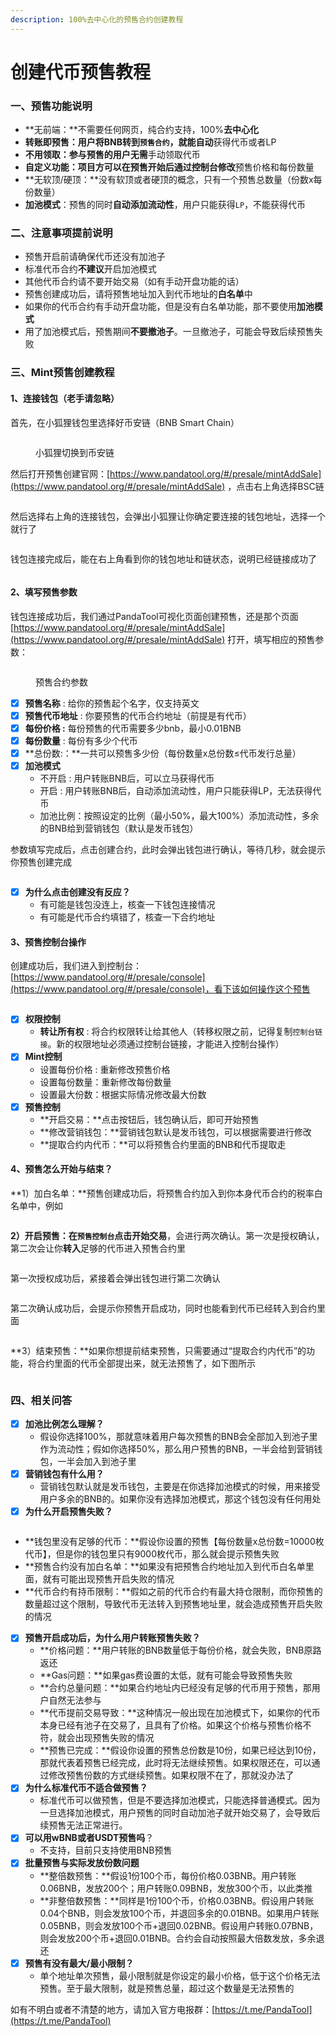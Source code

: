 ```yaml
---
description: 100%去中心化的预售合约创建教程
---
```


# 创建代币预售教程

### 一、预售功能说明 <a href="#id-1-gong-neng-jie-shi" id="id-1-gong-neng-jie-shi"></a>

* **无前端：**不需要任何网页，纯合约支持，100%**去中心化**
* **转账即预售：**用户将BNB转到`预售合约`，就能**自动**获得代币或者LP
* **不用领取：**参与预售的用户**无需**手动领取代币
* **自定义功能：**项目方可以在预售开始后通过控制台**修改**预售价格和每份数量
* **无软顶/硬顶：**没有软顶或者硬顶的概念，只有一个预售总数量（份数x每份数量）
* **加池模式**：预售的同时**自动添加流动性**，用户只能获得`LP`，不能获得代币

### 二、注意事项提前说明

* 预售开启前请确保代币还没有加池子
* 标准代币合约**不建议**开启加池模式
* 其他代币合约请不要开始交易（如有手动开盘功能的话）
* 预售创建成功后，请将预售地址加入到代币地址的**白名单**中
* 如果你的代币合约有手动开盘功能，但是没有白名单功能，那不要使用**加池模式**
* 用了加池模式后，预售期间**不要撤池子**。一旦撤池子，可能会导致后续预售失败

### **三、Mint预售创建教程**

#### 1、连接钱包（老手请忽略）

首先，在小狐狸钱包里选择好币安链（BNB Smart Chain）

<figure><img src="../.gitbook/assets/币安主网.png" alt=""><figcaption><p>小狐狸切换到币安链</p></figcaption></figure>

然后打开预售创建官网：[https://www.pandatool.org/#/presale/mintAddSale](https://www.pandatool.org/#/presale/mintAddSale) ，点击右上角选择BSC链

<figure><img src="../.gitbook/assets/选择BSC.png" alt=""><figcaption></figcaption></figure>

然后选择右上角的连接钱包，会弹出小狐狸让你确定要连接的钱包地址，选择一个就行了

<figure><img src="../.gitbook/assets/选择钱包 (9).png" alt=""><figcaption></figcaption></figure>

钱包连接完成后，能在右上角看到你的钱包地址和链状态，说明已经链接成功了

<figure><img src="../.gitbook/assets/钱包连接成功 (1).png" alt=""><figcaption></figcaption></figure>

#### 2、填写预售参数

钱包连接成功后，我们通过PandaTool可视化页面创建预售，还是那个页面[https://www.pandatool.org/#/presale/mintAddSale](https://www.pandatool.org/#/presale/mintAddSale) 打开，填写相应的预售参数：

<figure><img src="../.gitbook/assets/预售教程 (1).png" alt=""><figcaption><p>预售合约参数</p></figcaption></figure>

* [x] **预售名称** : 给你的预售起个名字，仅支持英文
* [x] **预售代币地址** : 你要预售的代币合约地址（前提是有代币）
* [x] **每份价格 :** 每份预售的代币需要多少bnb，最小0.01BNB
* [x] **每份数量** : 每份有多少个代币
* [x] **总份数:：**一共可以预售多少份（每份数量x总份数≤代币发行总量）
* [x] **加池模式**
  * 不开启 : 用户转账BNB后，可以立马获得代币
  * 开启 : 用户转账BNB后，自动添加流动性，用户只能获得LP，无法获得代币
  * 加池比例：按照设定的比例（最小50%，最大100%）添加流动性，多余的BNB给到营销钱包（默认是发币钱包）

参数填写完成后，点击创建合约，此时会弹出钱包进行确认，等待几秒，就会提示你预售创建完成

<figure><img src="../.gitbook/assets/创建合约.png" alt=""><figcaption></figcaption></figure>

* [x] **为什么点击创建没有反应？**
  * 有可能是钱包没连上，核查一下钱包连接情况
  * 有可能是代币合约填错了，核查一下合约地址

#### 3、预售控制台操作

创建成功后，我们进入到控制台：[https://www.pandatool.org/#/presale/console](https://www.pandatool.org/#/presale/console)，看下该如何操作这个预售

<figure><img src="../.gitbook/assets/预售控制台.png" alt=""><figcaption></figcaption></figure>

* [x] **权限控制**
  * **转让所有权** : 将合约权限转让给其他人（转移权限之前，记得复制`控制台链接`。新的权限地址必须通过控制台链接，才能进入控制台操作）
* [x] **Mint控制**
  * 设置每份价格 : 重新修改预售价格
  * 设置每份数量：重新修改每份数量
  * 设置最大份数：根据实际情况修改最大份数
* [x] **预售控制**
  * **开启交易：**点击按钮后，钱包确认后，即可开始预售
  * **修改营销钱包：**营销钱包默认是发币钱包，可以根据需要进行修改
  * **提取合约内代币：**可以将预售合约里面的BNB和代币提取走

#### 4、预售怎么开始与结束？

**1）加白名单：**预售创建成功后，将预售合约加入到你本身代币合约的税率白名单中，例如

<figure><img src="../.gitbook/assets/加白名单.png" alt=""><figcaption></figcaption></figure>

**2）开启预售：**在`预售控制台`点击**开始交易**，会进行两次确认。第一次是授权确认，第二次会让你**转入**足够的代币进入预售合约里

<figure><img src="../.gitbook/assets/钱包授权确认.png" alt=""><figcaption></figcaption></figure>

第一次授权成功后，紧接着会弹出钱包进行第二次确认

<figure><img src="../.gitbook/assets/钱包二次确认.png" alt=""><figcaption></figcaption></figure>

第二次确认成功后，会提示你预售开启成功，同时也能看到代币已经转入到合约里面

<figure><img src="../.gitbook/assets/预售成功.png" alt=""><figcaption></figcaption></figure>

**3）结束预售：**如果你想提前结束预售，只需要通过“提取合约内代币”的功能，将合约里面的代币全部提出来，就无法预售了，如下图所示

<figure><img src="../.gitbook/assets/提取合约内代币.png" alt=""><figcaption></figcaption></figure>

### **四、相关问答**

* [x] **加池比例怎么理解？**
  * 假设你选择100%，那就意味着用户每次预售的BNB会全部加入到池子里作为流动性；假如你选择50%，那么用户预售的BNB，一半会给到营销钱包，一半会加入到池子里
* [x] **营销钱包有什么用？**
  * 营销钱包默认就是发币钱包，主要是在你选择加池模式的时候，用来接受用户多余的BNB的。如果你没有选择加池模式，那这个钱包没有任何用处
* [x] **为什么开启预售失败？**

<figure><img src="../.gitbook/assets/预售开启失败 (1).png" alt=""><figcaption></figcaption></figure>

* **钱包里没有足够的代币：**假设你设置的预售【每份数量x总份数=10000枚代币】，但是你的钱包里只有9000枚代币，那么就会提示预售失败
* **预售合约没有加白名单：**如果没有把预售合约地址加入到代币白名单里面，就有可能出现预售开启失败的情况
* **代币合约有持币限制：**假如之前的代币合约有最大持仓限制，而你预售的数量超过这个限制，导致代币无法转入到预售地址里，就会造成预售开启失败的情况

<!---->

* [x] **预售开启成功后，为什么用户转账预售失败？**
  * **价格问题：**用户转账的BNB数量低于每份价格，就会失败，BNB原路返还
  * **Gas问题：**如果gas费设置的太低，就有可能会导致预售失败
  * **合约总量问题：**如果合约地址内已经没有足够的代币用于预售，那用户自然无法参与
  * **代币提前交易导致：**这种情况一般出现在加池模式下，如果你的代币本身已经有池子在交易了，且具有了价格。如果这个价格与预售价格不符，就会出现预售失败的情况
  * **预售已完成：**假设你设置的预售总份数是10份，如果已经达到10份，那就代表着预售已经完成，此时将无法继续预售。如果权限还在，可以通过修改预售份数的方式继续预售。如果权限不在了，那就没办法了
* [x] **为什么标准代币不适合做预售？**
  * 标准代币可以做预售，但是不要选择加池模式，只能选择普通模式。因为一旦选择加池模式，用户预售的同时自动加池子就开始交易了，会导致后续预售无法正常进行。
* [x] **可以用wBNB或者USDT预售吗**？
  * 不支持，目前只支持使用BNB预售
* [x] **批量预售与实际发放份数问题**
  * **整倍数预售：**假设1份100个币，每份价格0.03BNB。用户转账0.06BNB，发放200个；用户转账0.09BNB，发放300个币，以此类推
  * **非整倍数预售：**同样是1份100个币，价格0.03BNB。假设用户转账0.04个BNB，则会发放100个币，并退回多余的0.01BNB。如果用户转账0.05BNB，则会发放100个币+退回0.02BNB。假设用户转账0.07BNB，则会发放200个币+退回0.01BNB。合约会自动按照最大倍数发放，多余退还
* [x] **预售有没有最大/最小限制？**
  * 单个地址单次预售，最小限制就是你设定的最小价格，低于这个价格无法预售。至于最大限制，就是预售总量，超过这个数量是无法预售的

如有不明白或者不清楚的地方，请加入官方电报群：[https://t.me/PandaTool](https://t.me/PandaTool)
